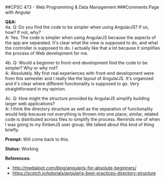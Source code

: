 ##CPSC 473 - Web Programming & Data Management
###Comments Page with Angular

__Q&A:__<br>
4a. Q: Do you find the code to be simpler when using AngularJS? If so, how? If not, why?<br>
A: Yes. The code is simpler when using AngularJS because the aspects of the app are separated. It's clear what the view is supposed to do, and what the controller is supposed to do. I actually like that a lot because it simplifies the process of Web development for me.<br>

4b. Q: Would a beginner to front-end development find the code to be simpler? Why or why not?<br>
A: Absolutely. My first real experiences with front-end development were from this semester and I really like the layout of AngularJS. It's organized and it's clear where different functionality is supposed to go. Very straightforward in my opinion.<br>

4c. Q: How might the structure provided by AngularJS simplify building larger web applications?<br>
A: I think the directory structure as well as the separation of functionality would help because not everything is thrown into one place; similar, related code is distributed across files to simplify the process. Reminds me of when I was going to my EmberJS user group. We talked about this kind of thing briefly.<br>

__Prompt:__ Will come back to this.

__Status:__ Working

__References:__<br>

- http://medialoot.com/blog/angularjs-for-absolute-beginners/<br>
- https://scotch.io/tutorials/angularjs-best-practices-directory-structure<br>
